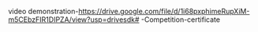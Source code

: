 


video demonstration-https://drive.google.com/file/d/1i68pxphimeRupXiM-m5CEbzFIR1DIPZA/view?usp=drivesdk# -Competition-certificate
